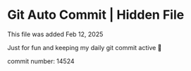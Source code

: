 # Git Auto Commit | Hidden File

This file was added Feb 12, 2025

Just for fun and keeping my daily git commit active 🤪

commit number: 14524
